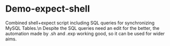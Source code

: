 # Demo-expect-shell
Combined shell+expect script including SQL queries for synchronizing MySQL Tables.\n
Despite the SQL queries need an edit for the better, the automation made by .sh and .exp working good, so it can be used for wider aims. 
